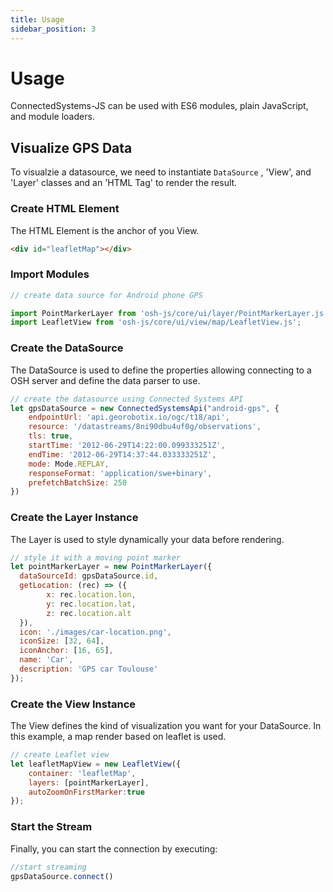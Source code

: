 ```yaml
---
title: Usage
sidebar_position: 3
---
```


# Usage

ConnectedSystems-JS can be used with ES6 modules, plain JavaScript, and module loaders.

## Visualize GPS Data
To visualzie a datasource, we need to instantiate `DataSource` , 'View', and 'Layer' classes and an 'HTML Tag' to render the result.

### Create HTML Element
The HTML Element is the anchor of you View.

```html
<div id="leafletMap"></div>
```

### Import Modules
```js
// create data source for Android phone GPS

import PointMarkerLayer from 'osh-js/core/ui/layer/PointMarkerLayer.js';
import LeafletView from 'osh-js/core/ui/view/map/LeafletView.js';
```

### Create the DataSource
The DataSource is used to define the properties allowing connecting to a OSH server and define the data parser to use.

```js
// create the datasource using Connected Systems API
let gpsDataSource = new ConnectedSystemsApi("android-gps", {
    endpointUrl: 'api.georobotix.io/ogc/t18/api',
    resource: '/datastreams/8ni90dbu4uf0g/observations',
    tls: true,
    startTime: '2012-06-29T14:22:00.099333251Z',
    endTime: '2012-06-29T14:37:44.033333251Z',
    mode: Mode.REPLAY,
    responseFormat: 'application/swe+binary',
    prefetchBatchSize: 250
})

```

### Create the Layer Instance
The Layer is used to style dynamically your data before rendering.

```js
// style it with a moving point marker
let pointMarkerLayer = new PointMarkerLayer({
  dataSourceId: gpsDataSource.id,
  getLocation: (rec) => ({
        x: rec.location.lon,
        y: rec.location.lat,
        z: rec.location.alt
  }),
  icon: './images/car-location.png',
  iconSize: [32, 64],
  iconAnchor: [16, 65],
  name: 'Car',
  description: 'GPS car Toulouse'
});

```


### Create the View Instance
The View defines the kind of visualization you want for your DataSource. In this example, a map render based on leaflet is used.

```js
// create Leaflet view
let leafletMapView = new LeafletView({
    container: 'leafletMap',
    layers: [pointMarkerLayer],
    autoZoomOnFirstMarker:true
});

```


### Start the Stream
Finally, you can start the connection by executing:

```js
//start streaming
gpsDataSource.connect()
```